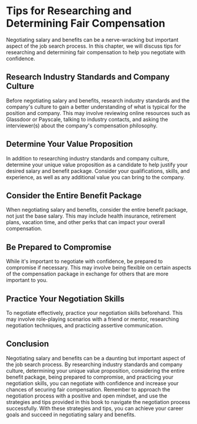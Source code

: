 Tips for Researching and Determining Fair Compensation
===================================================================================================

Negotiating salary and benefits can be a nerve-wracking but important aspect of the job search process. In this chapter, we will discuss tips for researching and determining fair compensation to help you negotiate with confidence.

Research Industry Standards and Company Culture
-----------------------------------------------

Before negotiating salary and benefits, research industry standards and the company's culture to gain a better understanding of what is typical for the position and company. This may involve reviewing online resources such as Glassdoor or Payscale, talking to industry contacts, and asking the interviewer(s) about the company's compensation philosophy.

Determine Your Value Proposition
--------------------------------

In addition to researching industry standards and company culture, determine your unique value proposition as a candidate to help justify your desired salary and benefit package. Consider your qualifications, skills, and experience, as well as any additional value you can bring to the company.

Consider the Entire Benefit Package
-----------------------------------

When negotiating salary and benefits, consider the entire benefit package, not just the base salary. This may include health insurance, retirement plans, vacation time, and other perks that can impact your overall compensation.

Be Prepared to Compromise
-------------------------

While it's important to negotiate with confidence, be prepared to compromise if necessary. This may involve being flexible on certain aspects of the compensation package in exchange for others that are more important to you.

Practice Your Negotiation Skills
--------------------------------

To negotiate effectively, practice your negotiation skills beforehand. This may involve role-playing scenarios with a friend or mentor, researching negotiation techniques, and practicing assertive communication.

Conclusion
----------

Negotiating salary and benefits can be a daunting but important aspect of the job search process. By researching industry standards and company culture, determining your unique value proposition, considering the entire benefit package, being prepared to compromise, and practicing your negotiation skills, you can negotiate with confidence and increase your chances of securing fair compensation. Remember to approach the negotiation process with a positive and open mindset, and use the strategies and tips provided in this book to navigate the negotiation process successfully. With these strategies and tips, you can achieve your career goals and succeed in negotiating salary and benefits.
